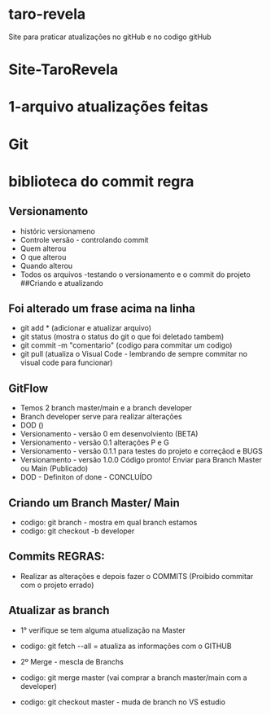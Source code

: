 # taro-revela
Site para praticar atualizações no gitHub e no codigo
gitHub
# Site-TaroRevela 
# 1-arquivo  atualizações feitas
# Git
# biblioteca do commit regra
## Versionamento
- históric  versionameno
- Controle versão - controlando commit
- Quem alterou 
- O que alterou
- Quando alterou
- Todos os arquivos 
-testando o versionamento e o commit do projeto
##Criando e atualizando
## Foi alterado um frase acima na linha
- git add * (adicionar e atualizar arquivo)
- git status (mostra o status do git o que foi deletado tambem)
- git commit -m "comentario" (codigo para commitar um codigo)
- git pull (atualiza o Visual Code - lembrando de sempre commitar no visual code para funcionar)

## GitFlow
- Temos 2 branch  master/main e a branch developer 
- Branch developer serve para realizar alterações
- DOD ()
- Versionamento - versão 0 em desenvolviento (BETA)
- Versionamento - versão 0.1 alterações P e G
- Versionamento - versão 0.1.1 para testes do projeto e correçãod e BUGS
- Versionamento - versão 1.0.0 Código pronto! Enviar para Branch Master ou Main (Publicado)
- DOD - Definiton of done - CONCLUÍDO 
## Criando um Branch Master/ Main
- codigo:  git branch   -  mostra em qual branch estamos
- codigo:  git checkout -b developer 
## Commits REGRAS:
- Realizar as alterações e depois fazer o COMMITS   (Proibido commitar com o projeto errado)
## Atualizar as branch 
- 1° verifique se tem alguma atualização na Master
- codigo: git fetch --all    = atualiza as informações com o GITHUB

- 2º Merge  - mescla de Branchs
- codigo: git merge master    (vai comprar a branch master/main com a developer)
- codigo: git checkout master  - muda de branch no VS estudio